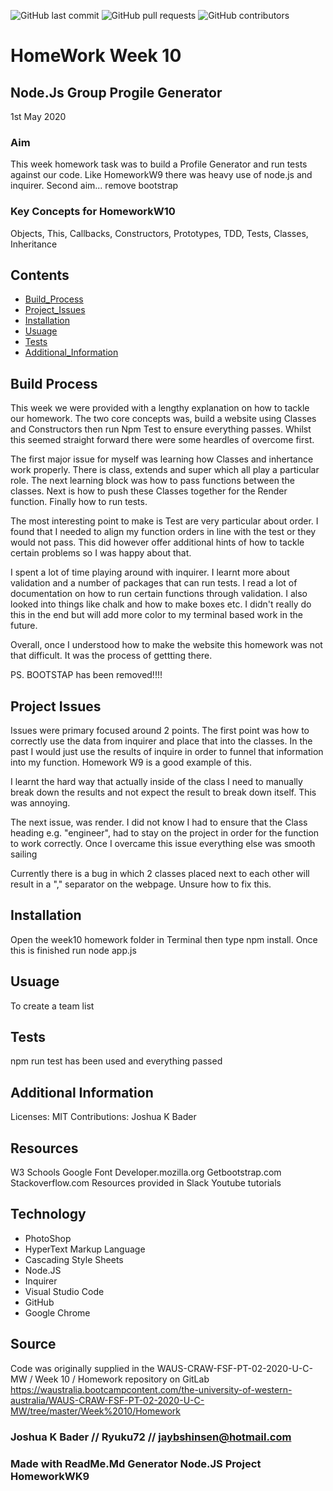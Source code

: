 ![GitHub last commit](https://img.shields.io/github/last-commit/Ryuku72/HomeworkW10?style=for-the-badge)
![GitHub pull requests](https://img.shields.io/github/issues-pr/Ryuku72/HomeworkW10?style=for-the-badge)
![GitHub contributors](https://img.shields.io/github/contributors/Ryuku72/HomeworkW10?style=for-the-badge)

# HomeWork Week 10 
## Node.Js Group Progile Generator
1st May 2020

### Aim
This week homework task was to build a Profile Generator and run tests against our code. Like HomeworkW9 there was heavy use of node.js and inquirer.
Second aim... remove bootstrap

### Key Concepts for HomeworkW10
Objects, This, Callbacks, Constructors, Prototypes, TDD, Tests, Classes, Inheritance
    
## Contents
* [Build_Process](#Build_Process)
* [Project_Issues](#Project_Issues)
* [Installation](#Installation)
* [Usuage](#Usuage)
* [Tests](#Tests)
* [Additional_Information](#Additional_Information)



<a name="Build_Process">

## Build Process 
This week we were provided with a lengthy explanation on how to tackle our homework. The two core concepts was, build a website using Classes and Constructors then run Npm Test to ensure everything passes. Whilst this seemed straight forward there were some heardles of overcome first.

The first major issue for myself was learning how Classes and inhertance work properly. There is class, extends and super which all play a particular role. The next learning block was how to pass functions between the classes. Next is how to push these Classes together for the Render function. Finally how to run tests.

The most interesting point to make is Test are very particular about order. I found that I needed to align my function orders in line with the test or they would not pass. This did however offer additional hints of how to tackle certain problems so I was happy about that.

I spent a lot of time playing around with inquirer. I learnt more about validation and a number of packages that can run tests. I read a lot of documentation on how to run certain functions through validation. I also looked into things like chalk and how to make boxes etc. I didn't really do this in the end but will add more color to my terminal based work in the future. 

Overall, once I understood how to make the website this homework was not that difficult. It was the process of gettting there. 

PS. BOOTSTAP has been removed!!!! 

<a name="Project_Issues">

## Project Issues 
Issues were primary focused around 2 points. The first point was how to correctly use the data from inquirer and place that into the classes. In the past I would just use the results of inquire in order to funnel that information into my function. Homework W9 is a good example of this.

I learnt the hard way that actually inside of the class I need to manually break down the results and not expect the result to break down itself. This was annoying.

The next issue, was render. I did not know I had to ensure that the Class heading e.g. "engineer", had to stay on the project in order for the function to work correctly. Once I overcame this issue everything else was smooth sailing

Currently there is a bug in which 2 classes placed next to each other will result in a "," separator on the webpage. Unsure how to fix this.


<a name="Installation">

## Installation 
Open the week10 homework folder in Terminal then type npm install. Once this is finished run node app.js


<a name="Usuage">

## Usuage 
To create a team list
  

<a name="Tests">

## Tests
npm run test has been used and everything passed


<a name="Additional_Information">

## Additional Information
Licenses: MIT
Contributions: Joshua K Bader

## Resources
W3 Schools
Google Font
Developer.mozilla.org
Getbootstrap.com
Stackoverflow.com
Resources provided in Slack
Youtube tutorials

## Technology
* PhotoShop
* HyperText Markup Language
* Cascading Style Sheets
* Node.JS
* Inquirer
* Visual Studio Code
* GitHub
* Google Chrome

## Source
Code was originally supplied in the WAUS-CRAW-FSF-PT-02-2020-U-C-MW / Week 10 / Homework repository on GitLab https://waustralia.bootcampcontent.com/the-university-of-western-australia/WAUS-CRAW-FSF-PT-02-2020-U-C-MW/tree/master/Week%2010/Homework

### Joshua K Bader // Ryuku72 // jaybshinsen@hotmail.com
### Made with ReadMe.Md Generator Node.JS Project HomeworkWK9
